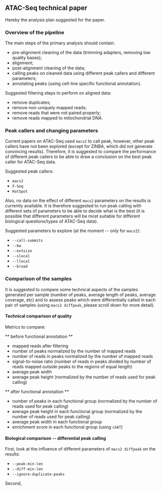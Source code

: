 ATAC-Seq technical paper
--------------------------------------

Hereby the analysis plan suggested for the paper.

### Overview of the pipeline

The main steps of the primary analysis should contain:

- pre-alignment cleaning of the data (trimming adapters,
removing low quality bases);
- alignment;
- post-alignment cleaning of the data;
- calling peaks on cleaned data using different peak callers
and different parameters;
- annotating peaks (using cell-line specific functional
annotation).

Suggested filtering steps to perform on aligned data:

- remove duplicates;
- remove non-uniquely mapped reads;
- remove reads that were not paired properly;
- remove reads mapped to mitochondrial DNA.


### Peak callers and changing parameters

Current papers on ATAC-Seq used `macs2` to call peak, however,
other peak callers have not been explored (except for ZINBA,
which did not generate convincing results). Therefore, it is
suggested to compare the performance of different peak callers
to be able to draw a conclusion on the best peak caller for
ATAC-Seq data.

Suggested peak callers:

- `macs2`
- `F-Seq`
- `HotSpot`

Also, no data on the effect of different `macs2` parameters on
the results is currently available. It is therefore suggested to
run peak calling with different sets of parameters to be able
to decide what is the best (it is possible that different parameters
will be most suitable for different biological questions/types of
ATAC-Seq data).

Suggested parameters to explore (at the moment -- only for
`macs2`):

- `--call-summits`
- `--bw`
- `--extsize`
- `--slocal`
- `--llocal`
- `--broad`


### Comparison of the samples

It is suggested to compare some technical aspects
of the samples generated per sample (number of peaks,
average length of peaks, average coverage, etc) and to
assess peaks which were differentially called in each
pair of samples (using `macs2 diffpeak`, please scroll
down for more detail).

#### Technical comparison of quality

Metrics to compare:

** before functional annotation **

- mapped reads after filtering
- number of peaks normalized by the number of mapped reads
- number of reads in peaks normalized by the number of mapped reads
- signal-to-noise ratio (number of reads in peaks divided by number
of reads mapped outside peaks to the regions of equal length)
- average peak width
- average peak height (normalized by the number of reads used for
peak calling)

** after functional annotation **

- number of peaks in each functional group (normalized by the
number of reads used for peak calling)
- average peak height in each functional group (normalized by the
number of reads used for peak calling)
- average peak width in each functional group
- enrichment score in each functional group (using `cGAT`)


#### Biological comparison -- differential peak calling

First, look at the influence of different parameters of
`macs2 diffpeak` on the results:

- `--peak-min-len`
- `--diff-min-len`
- `--ignore-duplicate-peaks`

Second, 















